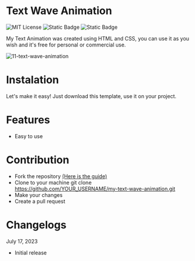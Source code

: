 # Text Wave Animation

![MIT License](https://img.shields.io/badge/Author-S1mon009-blue.svg) ![Static Badge](https://img.shields.io/badge/HTML-html?logo=html5&labelColor=%23595959&color=%23E34F26)
![Static Badge](https://img.shields.io/badge/CSS-js?logo=css3&labelColor=%23595959&color=%231572B6) 

My Text Animation was created using HTML and CSS, you can use it as you wish and it's free for personal or commercial use.

![11-text-wave-animation](https://github.com/S1mon009/HTML-CSS-Bootstrap/assets/105738321/03503e6f-753d-4e70-9252-5cb1b3c275b8)

# Instalation

Let's make it easy! Just download this template, use it on your project.

# Features
- Easy to use

# Contribution

- Fork the repository [(Here is the guide)](https://docs.github.com/en/get-started/quickstart/fork-a-repo)
- Clone to your machine git clone https://github.com/YOUR_USERNAME/my-text-wave-animation.git
- Make your changes
- Create a pull request

# Changelogs

July 17, 2023

- Initial release
